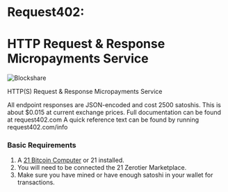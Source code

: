 # Request402:
HTTP Request & Response Micropayments Service
===========================================
![Blockshare](https://machine-payable.herokuapp.com/static/img/abstractdot.ico)

HTTP(S) Request & Response Micropayments Service

All endpoint responses are JSON-encoded and cost 2500 satoshis. This is about $0.015 at current exchange prices.
Full documentation can be found at request402.com
A quick reference text can be found by running request402.com/info

<h3> Basic Requirements </h3>

1. A  <a href="https://21.co">21 Bitcoin Computer</a> or 21 installed.
2. You will need to be connected the 21 Zerotier Marketplace.
3. Make sure you have mined or have enough satoshi in your wallet for transactions.

